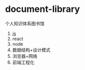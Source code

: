 # document-library
个人知识体系图书馆
1. [js](https://github.com/lvpangpang/document-library/tree/main/js/README)
2. react
3. node
4. 数据结构+设计模式
5. 浏览器+网络
6. 前端工程化
